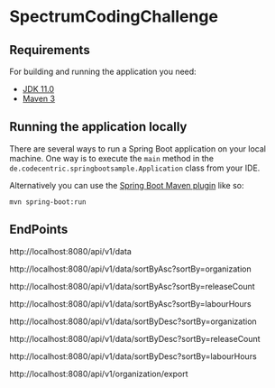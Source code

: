 # SpectrumCodingChallenge

## Requirements

For building and running the application you need:

- [JDK 11.0](https://www.oracle.com/java/technologies/javase-jdk11-downloads.html)
- [Maven 3](https://maven.apache.org)

## Running the application locally

There are several ways to run a Spring Boot application on your local machine. One way is to execute the `main` method in the `de.codecentric.springbootsample.Application` class from your IDE.

Alternatively you can use the [Spring Boot Maven plugin](https://docs.spring.io/spring-boot/docs/current/reference/html/build-tool-plugins-maven-plugin.html) like so:

```shell
mvn spring-boot:run
```
## EndPoints
http://localhost:8080/api/v1/data

http://localhost:8080/api/v1/data/sortByAsc?sortBy=organization

http://localhost:8080/api/v1/data/sortByAsc?sortBy=releaseCount

http://localhost:8080/api/v1/data/sortByAsc?sortBy=labourHours

http://localhost:8080/api/v1/data/sortByDesc?sortBy=organization

http://localhost:8080/api/v1/data/sortByDesc?sortBy=releaseCount

http://localhost:8080/api/v1/data/sortByDesc?sortBy=labourHours

http://localhost:8080/api/v1/organization/export
